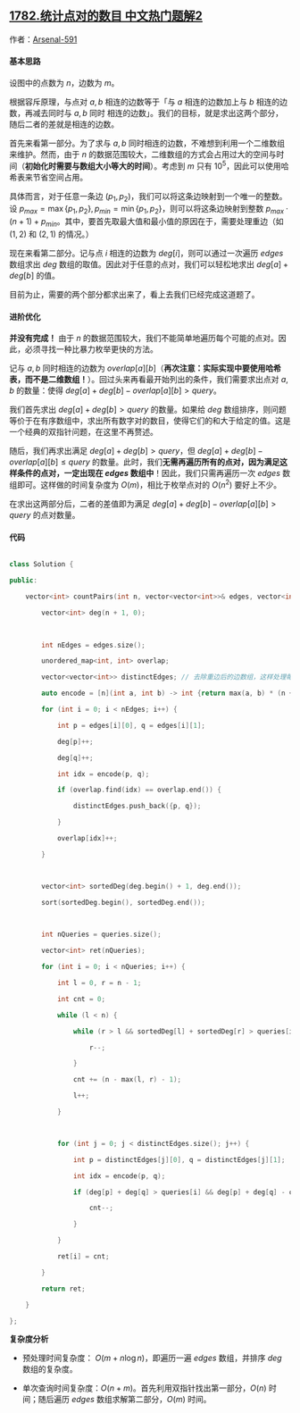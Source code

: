 ## [1782.统计点对的数目 中文热门题解2](https://leetcode.cn/problems/count-pairs-of-nodes/solutions/100000/rong-chi-yuan-li-li-qing-si-lu-zhu-bu-yo-yl38)

作者：[Arsenal-591](https://leetcode.cn/u/Arsenal-591)

#### 基本思路

设图中的点数为 $n$，边数为 $m$。

根据容斥原理，与点对 $a, b$ 相连的边数等于「与 $a$ 相连的边数加上与 $b$ 相连的边数，再减去同时与 $a,b$ 同时 相连的边数」。我们的目标，就是求出这两个部分，随后二者的差就是相连的边数。

首先来看第一部分。为了求与 $a,b$ 同时相连的边数，不难想到利用一个二维数组来维护。然而，由于 $n$ 的数据范围较大，二维数组的方式会占用过大的空间与时间（**初始化时需要与数组大小等大的时间**）。考虑到 $m$ 只有 $10^5$，因此可以使用哈希表来节省空间占用。

具体而言，对于任意一条边 $(p_1,p_2)$，我们可以将这条边映射到一个唯一的整数。设 $p_{max}=\max\{p_1, p_2\}, p_{min}=\min\{p_1, p_2\}$，则可以将这条边映射到整数 $p_{max}\cdot(n+1) + p_{min}$。其中，要首先取最大值和最小值的原因在于，需要处理重边（如 $(1,2)$ 和 $(2,1)$ 的情况。）

现在来看第二部分。记与点 $i$ 相连的边数为 $\textit{deg}[i]$，则可以通过一次遍历 $\textit{edges}$ 数组求出 $\textit{deg}$ 数组的取值。因此对于任意的点对，我们可以轻松地求出 $\textit{deg}[a] + \textit{deg}[b]$ 的值。

目前为止，需要的两个部分都求出来了，看上去我们已经完成这道题了。

#### 进阶优化

**并没有完成！** 由于 $n$ 的数据范围较大，我们不能简单地遍历每个可能的点对。因此，必须寻找一种比暴力枚举更快的方法。

记与 $a,b$ 同时相连的边数为 $\textit{overlap}[a][b]$（**再次注意：实际实现中要使用哈希表，而不是二维数组！**）。回过头来再看最开始列出的条件，我们需要求出点对 $a,b$ 的数量：使得 $\textit{deg}[a] + \textit{deg}[b] - \textit{overlap}[a][b] > \textit{query}$。

我们首先求出 $\textit{deg}[a] + \textit{deg}[b] > \textit{query}$ 的数量。如果给 $\textit{deg}$ 数组排序，则问题等价于在有序数组中，求出所有数字对的数目，使得它们的和大于给定的值。这是一个经典的双指针问题，在这里不再赘述。

随后，我们再求出满足 $\textit{deg}[a] + \textit{deg}[b] > \textit{query}$，但 $\textit{deg}[a] + \textit{deg}[b] - \textit{overlap}[a][b] \le \textit{query}$ 的数量。此时，我们**无需再遍历所有的点对，因为满足这样条件的点对，一定出现在 $\textit{edges}$ 数组中**！因此，我们只需再遍历一次 $\textit{edges}$ 数组即可。这样做的时间复杂度为 $O(m)$，相比于枚举点对的 $O(n^2)$ 要好上不少。

在求出这两部分后，二者的差值即为满足 $\textit{deg}[a] + \textit{deg}[b] - \textit{overlap}[a][b] > \textit{query}$ 的点对数量。

#### 代码
``` C++
class Solution {
public:
    vector<int> countPairs(int n, vector<vector<int>>& edges, vector<int>& queries) {
        vector<int> deg(n + 1, 0);
        
        int nEdges = edges.size();
        unordered_map<int, int> overlap;
        vector<vector<int>> distinctEdges; // 去除重边后的边数组，这样处理每个 query 时能少遍历几条边
        auto encode = [n](int a, int b) -> int {return max(a, b) * (n + 1) + min(a, b);};
        for (int i = 0; i < nEdges; i++) {
            int p = edges[i][0], q = edges[i][1];
            deg[p]++;
            deg[q]++;
            int idx = encode(p, q);
            if (overlap.find(idx) == overlap.end()) {
                distinctEdges.push_back({p, q});
            }
            overlap[idx]++;
        }

        vector<int> sortedDeg(deg.begin() + 1, deg.end());
        sort(sortedDeg.begin(), sortedDeg.end());
        
        int nQueries = queries.size();
        vector<int> ret(nQueries);
        for (int i = 0; i < nQueries; i++) {
            int l = 0, r = n - 1;
            int cnt = 0;
            while (l < n) {
                while (r > l && sortedDeg[l] + sortedDeg[r] > queries[i]) {
                    r--;
                }
                cnt += (n - max(l, r) - 1);
                l++;
            }

            for (int j = 0; j < distinctEdges.size(); j++) {
                int p = distinctEdges[j][0], q = distinctEdges[j][1];
                int idx = encode(p, q);
                if (deg[p] + deg[q] > queries[i] && deg[p] + deg[q] - overlap[idx] <= queries[i]) {
                    cnt--;
                }
            }
            ret[i] = cnt;
        }
        return ret;
    }
};
```

**复杂度分析**
- 预处理时间复杂度： $O(m + n\log n)$，即遍历一遍 $\textit{edges}$ 数组，并排序 $\textit{deg}$ 数组的复杂度。
- 单次查询时间复杂度：$O(n+m)$。首先利用双指针找出第一部分，$O(n)$ 时间；随后遍历 $\textit{edges}$ 数组求解第二部分，$O(m)$ 时间。



